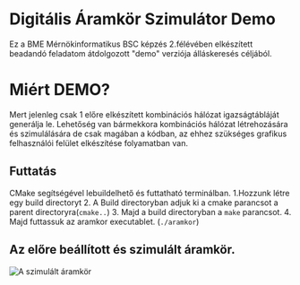# Digitális Áramkör Szimulátor Demo

Ez a BME Mérnökinformatikus BSC képzés 2.félévében elkészített beadandó feladatom átdolgozott "demo" verziója álláskeresés céljából.


# Miért DEMO?

Mert jelenleg csak 1 előre elkészített kombinációs hálózat igazságtábláját generálja le. Lehetőség van bármekkora kombinációs hálózat létrehozására és szimulálására de csak magában a kódban, az ehhez szükséges grafikus felhasználói felület elkészítése folyamatban van.

## Futtatás

CMake segítségével lebuildelhető és futtatható terminálban.
1.Hozzunk létre egy build directoryt
2. A Build directoryban adjuk ki a cmake parancsot a parent directoryra(`cmake..`)
3. Majd a build directoryban a `make` parancsot.
4. Majd futtassuk az aramkor executablet. (`./aramkor`)


## Az előre beállított és szimulált áramkör.

![A szimulált áramkör](https://ibb.co/BPjr5Y6)


